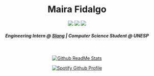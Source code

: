 <h1 align="center">Maira Fidalgo</h1>
<p align="center">
<a href="https://www.linkedin.com/in/maira-fidalgo"><img src="https://img.shields.io/badge/linkedin-%230077B5.svg?style=for-the-badge&logo=linkedin&logoColor=white" /></a>
<a href="mailto:mairaberlatof@gmail.com"><img src="https://img.shields.io/badge/Gmail-D14836?style=for-the-badge&logo=gmail&logoColor=white" /></a>
<a href="https://wa.link/ic5m59"><img src="https://img.shields.io/badge/WhatsApp-25D366?style=for-the-badge&logo=whatsapp&logoColor=white" /></a>
</p>

<h5 align="center">Engineering Intern @ <a href="https://slangapp.com">Slang</a> | Computer Science Student @ UNESP</h5>
<br />
<p align="center"><a href="https://github.com/anuraghazra/github-readme-stats"><img src="https://github-readme-stats.vercel.app/api/top-langs/?username=m-fidalgo&layout=compact&theme=synthwave&langs_count=6&hide=c%23,asp.net" alt="Github ReadMe Stats" /></a></p>
<p align="center"><a href="https://github.com/kittinan/spotify-github-profile"><img src="https://spotify-github-profile.vercel.app/api/view?uid=mbfidalgo17&cover_image=true&theme=natemoo-re&bar_color=c40182&bar_color_cover=false" alt="Spotify Github Profile"/></a></p>


